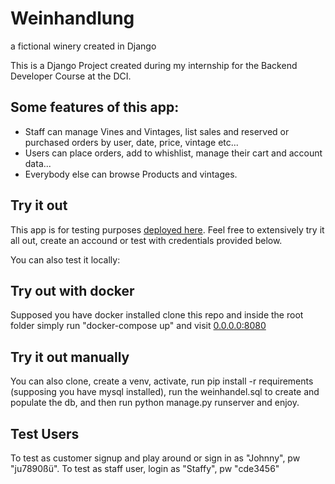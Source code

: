 # Weinhandlung
a fictional winery created in Django

This is a Django Project created during my internship for the Backend Developer Course at the DCI.

## Some features of this app:
- Staff can manage Vines and Vintages, list sales and reserved or purchased orders by user, date, price, vintage etc...
- Users can place orders, add to whishlist, manage their cart and account data...
- Everybody else can browse Products and vintages.

## Try it out
This app is for testing purposes [deployed here](https://weinhandlung-production.up.railway.app/). Feel free to extensively try it all out, create an accound or test with credentials provided below.

You can also test it locally:

## Try out with docker
Supposed you have docker installed clone this repo and inside the root folder simply run "docker-compose up" and visit [0.0.0.0:8080](http://0.0.0.0:8080)

## Try it out manually
You can also clone, create a venv, activate, run pip install -r requirements (supposing you have mysql installed), run the weinhandel.sql to create and populate the db, and then run python manage.py runserver and enjoy.

## Test Users
To test as customer signup and play around or sign in as "Johnny", pw "ju7890ßü".
To test as staff user, login as "Staffy", pw "cde3456"